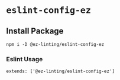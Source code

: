 # `eslint-config-ez`


## Install Package
```
npm i -D @ez-linting/eslint-config-ez
```

### Eslint Usage
```
extends: ['@ez-linting/eslint-config-ez']
```